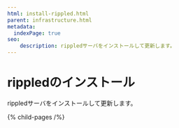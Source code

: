 ```yaml
---
html: install-rippled.html
parent: infrastructure.html
metadata:
  indexPage: true
seo:
    description: rippledサーバをインストールして更新します。
---
```

# rippledのインストール

rippledサーバをインストールして更新します。


{% child-pages /%}
